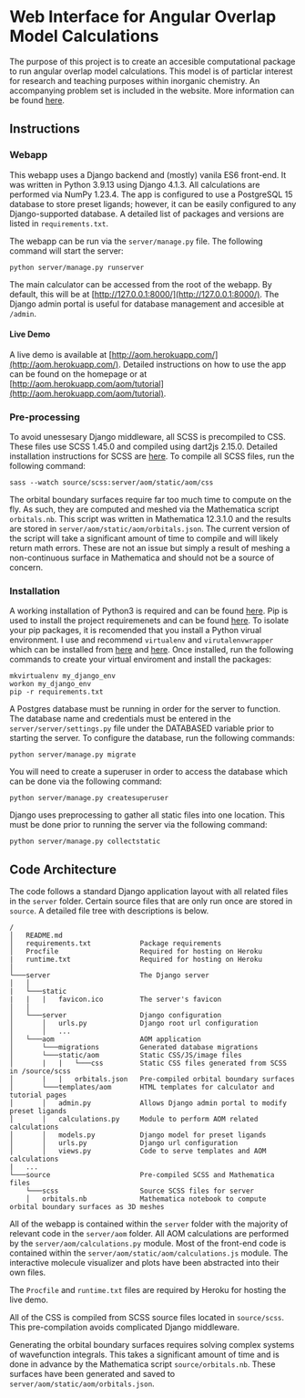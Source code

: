 # Web Interface for Angular Overlap Model Calculations
The purpose of this project is to create an accesible computational package to run angular overlap model calculations. This model is of particlar interest for research and teaching purposes within inorganic chemistry. An accompanying problem set is included in the website. More information can be found [here](https://github.com/jack-thomascolwell/senior-comps-paper).

## Instructions

### Webapp
This webapp uses a Django backend and (mostly) vanila ES6 front-end. It was written in Python 3.9.13 using Django 4.1.3. All calculations are performed via NumPy 1.23.4. The app is configured to use a PostgreSQL 15 database to store preset ligands; however, it can be easily configured to any Django-supported database. A detailed list of packages and versions are listed in ```requirements.txt```.

The webapp can be run via the ```server/manage.py``` file. The following command will start the server:
```
python server/manage.py runserver
```

The main calculator can be accessed from the root of the webapp. By default, this will be at [http://127.0.0.1:8000/](http://127.0.0.1:8000/). The Django admin portal is useful for database management and accesible at ```/admin```.

#### Live Demo
A live demo is available at [http://aom.herokuapp.com/](http://aom.herokuapp.com/). Detailed instructions on how to use the app can be found on the homepage or at [http://aom.herokuapp.com/aom/tutorial](http://aom.herokuapp.com/aom/tutorial).

### Pre-processing
To avoid unessesary Django middleware, all SCSS is precompiled to CSS. These files use SCSS 1.45.0 and compiled using dart2js 2.15.0. Detailed installation instructions for SCSS are [here](https://sass-lang.com/install). To compile all SCSS files, run the following command:
```
sass --watch source/scss:server/aom/static/aom/css
```

The orbital boundary surfaces require far too much time to compute on the fly. As such, they are computed and meshed via the Mathematica script ```orbitals.nb```. This script was written in Mathematica 12.3.1.0 and the results are stored in ```server/aom/static/aom/orbitals.json```. The current version of the script will take a significant amount of time to compile and will likely return math errors. These are not an issue but simply a result of meshing a non-continuous surface in Mathematica and should not be a source of concern.

### Installation
A working installation of Python3 is required and can be found [here](https://www.python.org/downloads/). Pip is used to install the project requiremenets and can be found [here](https://pypi.org/project/pip/). To isolate your pip packages, it is recomended that you install a Python virual environment. I use and recommend ```virtualenv``` and ```virutalenvwrapper``` which can be installed from [here](https://virtualenv.pypa.io/en/latest/installation.html) and [here](https://pypi.org/project/virtualenvwrapper/). Once installed, run the following commands to create your virtual enviroment and install the packages:
```
mkvirtualenv my_django_env
workon my_django_env
pip -r requirements.txt
```

A Postgres database must be running in order for the server to function. The database name and credentials must be entered in the ```server/server/settings.py``` file under the DATABASED variable prior to starting the server. To configure the database, run the following commands:
```
python server/manage.py migrate
```
You will need to create a superuser in order to access the database which can be done via the following command:
```
python server/manage.py createsuperuser
```

Django uses preprocessing to gather all static files into one location. This must be done prior to running the server via the following command:
```
python server/manage.py collectstatic
```

## Code Architecture
The code follows a standard Django application layout with all related files in the ```server``` folder. Certain source files that are only run once are stored in ```source```. A detailed file tree with descriptions is below.
```
/
│   README.md
│   requirements.txt            Package requirements
│   Procfile                    Required for hosting on Heroku
|   runtime.txt                 Required for hosting on Heroku
│
└───server                      The Django server
│   │   
|   └───static
|   |   |   favicon.ico         The server's favicon
│   │
│   └───server                  Django configuration
│       │   urls.py             Django root url configuration
│       │   ...
│   └───aom                     AOM application
│       └───migrations          Generated database migrations
│       └───static/aom          Static CSS/JS/image files
│       |   |   └───css         Static CSS files generated from SCSS in /source/scss
│       |   |   orbitals.json   Pre-compiled orbital boundary surfaces
│       └───templates/aom       HTML templates for calculator and tutorial pages
│       │   admin.py            Allows Django admin portal to modify preset ligands
│       │   calculations.py     Module to perform AOM related calculations
│       │   models.py           Django model for preset ligands
│       │   urls.py             Django url configuration
│       │   views.py            Code to serve templates and AOM calculations
|   ...
└───source                      Pre-compiled SCSS and Mathematica files
    └───scss                    Source SCSS files for server
    │   orbitals.nb             Mathematica notebook to compute orbital boundary surfaces as 3D meshes
```

All of the webapp is contained within the ```server``` folder with the majority of relevant code in the ```server/aom``` folder. All AOM calculations are performed by the ```server/aom/calculations.py``` module. Most of the front-end code is contained within the ```server/aom/static/aom/calculations.js``` module. The interactive molecule visualizer and plots have been abstracted into their own files.
 
The ```Procfile``` and ```runtime.txt``` files are required by Heroku for hosting the live demo.

All of the CSS is compiled from SCSS source files located in ```source/scss```. This pre-compilation avoids complicated Django middleware.

Generating the orbital boundary surfaces requires solving complex systems of wavefunction integrals. This takes a significant amount of time and is done in advance by the Mathematica script ```source/orbitals.nb```. These surfaces have been generated and saved to ```server/aom/static/aom/orbitals.json```.
